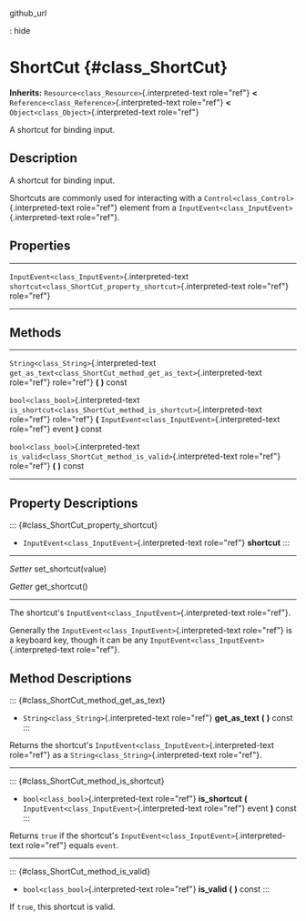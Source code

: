 github\_url

:   hide

ShortCut {#class_ShortCut}
========

**Inherits:** `Resource<class_Resource>`{.interpreted-text role="ref"}
**\<** `Reference<class_Reference>`{.interpreted-text role="ref"} **\<**
`Object<class_Object>`{.interpreted-text role="ref"}

A shortcut for binding input.

Description
-----------

A shortcut for binding input.

Shortcuts are commonly used for interacting with a
`Control<class_Control>`{.interpreted-text role="ref"} element from a
`InputEvent<class_InputEvent>`{.interpreted-text role="ref"}.

Properties
----------

  -------------------------------------------------- ----------------------------------------------------------------
  `InputEvent<class_InputEvent>`{.interpreted-text   `shortcut<class_ShortCut_property_shortcut>`{.interpreted-text
  role="ref"}                                        role="ref"}

  -------------------------------------------------- ----------------------------------------------------------------

Methods
-------

  ------------------------------------------ --------------------------------------------------------------------
  `String<class_String>`{.interpreted-text   `get_as_text<class_ShortCut_method_get_as_text>`{.interpreted-text
  role="ref"}                                role="ref"} **(** **)** const

  `bool<class_bool>`{.interpreted-text       `is_shortcut<class_ShortCut_method_is_shortcut>`{.interpreted-text
  role="ref"}                                role="ref"} **(** `InputEvent<class_InputEvent>`{.interpreted-text
                                             role="ref"} event **)** const

  `bool<class_bool>`{.interpreted-text       `is_valid<class_ShortCut_method_is_valid>`{.interpreted-text
  role="ref"}                                role="ref"} **(** **)** const
  ------------------------------------------ --------------------------------------------------------------------

Property Descriptions
---------------------

::: {#class_ShortCut_property_shortcut}
-   `InputEvent<class_InputEvent>`{.interpreted-text role="ref"}
    **shortcut**
:::

  ---------- ----------------------
  *Setter*   set\_shortcut(value)

  *Getter*   get\_shortcut()
  ---------- ----------------------

The shortcut\'s `InputEvent<class_InputEvent>`{.interpreted-text
role="ref"}.

Generally the `InputEvent<class_InputEvent>`{.interpreted-text
role="ref"} is a keyboard key, though it can be any
`InputEvent<class_InputEvent>`{.interpreted-text role="ref"}.

Method Descriptions
-------------------

::: {#class_ShortCut_method_get_as_text}
-   `String<class_String>`{.interpreted-text role="ref"}
    **get\_as\_text** **(** **)** const
:::

Returns the shortcut\'s `InputEvent<class_InputEvent>`{.interpreted-text
role="ref"} as a `String<class_String>`{.interpreted-text role="ref"}.

------------------------------------------------------------------------

::: {#class_ShortCut_method_is_shortcut}
-   `bool<class_bool>`{.interpreted-text role="ref"} **is\_shortcut**
    **(** `InputEvent<class_InputEvent>`{.interpreted-text role="ref"}
    event **)** const
:::

Returns `true` if the shortcut\'s
`InputEvent<class_InputEvent>`{.interpreted-text role="ref"} equals
`event`.

------------------------------------------------------------------------

::: {#class_ShortCut_method_is_valid}
-   `bool<class_bool>`{.interpreted-text role="ref"} **is\_valid** **(**
    **)** const
:::

If `true`, this shortcut is valid.
